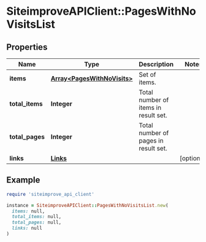 # SiteimproveAPIClient::PagesWithNoVisitsList

## Properties

| Name | Type | Description | Notes |
| ---- | ---- | ----------- | ----- |
| **items** | [**Array&lt;PagesWithNoVisits&gt;**](PagesWithNoVisits.md) | Set of items. |  |
| **total_items** | **Integer** | Total number of items in result set. |  |
| **total_pages** | **Integer** | Total number of pages in result set. |  |
| **links** | [**Links**](Links.md) |  | [optional] |

## Example

```ruby
require 'siteimprove_api_client'

instance = SiteimproveAPIClient::PagesWithNoVisitsList.new(
  items: null,
  total_items: null,
  total_pages: null,
  links: null
)
```

